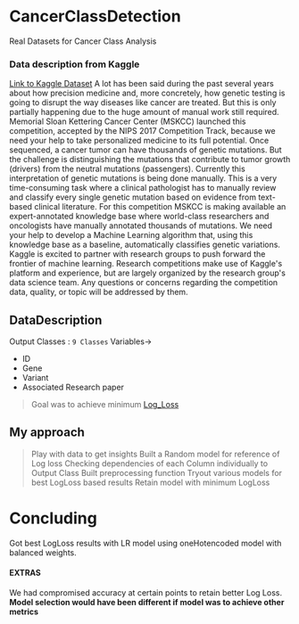 # CancerClassDetection
Real Datasets for Cancer Class Analysis
### Data description from Kaggle
[Link to Kaggle Dataset](https://www.kaggle.com/c/msk-redefining-cancer-treatment)
A lot has been said during the past several years about how precision medicine and, more concretely, how genetic testing is going to disrupt the way diseases like cancer are treated.
But this is only partially happening due to the huge amount of manual work still required. Memorial Sloan Kettering Cancer Center (MSKCC) launched this competition, accepted by the NIPS 2017 Competition Track,  because we need your help to take personalized medicine to its full potential.
Once sequenced, a cancer tumor can have thousands of genetic mutations. But the challenge is distinguishing the mutations that contribute to tumor growth (drivers) from the neutral mutations (passengers). 
Currently this interpretation of genetic mutations is being done manually. This is a very time-consuming task where a clinical pathologist has to manually review and classify every single genetic mutation based on evidence from text-based clinical literature.
For this competition MSKCC is making available an expert-annotated knowledge base where world-class researchers and oncologists have manually annotated thousands of mutations.
We need your help to develop a Machine Learning algorithm that, using this knowledge base as a baseline, automatically classifies genetic variations.
Kaggle is excited to partner with research groups to push forward the frontier of machine learning. Research competitions make use of Kaggle's platform and experience, but are largely organized by the research group's data science team. Any questions or concerns regarding the competition data, quality, or topic will be addressed by them.



## DataDescription
Output Classes : `9 Classes`
Variables->
- ID
- Gene
- Variant
- Associated Research paper

> Goal was to achieve minimum [Log_Loss](https://scikit-learn.org/stable/modules/generated/sklearn.metrics.log_loss.html#:~:text=Log%20loss%2C%20aka%20logistic%20loss,for%20its%20training%20data%20y_true%20.)


## My approach
> Play with data to get insights
> Built a Random model for reference of Log loss
> Checking dependencies of each Column individually to Output Class
> Built preprocessing function
> Tryout various models for best LogLoss based results
> Retain model with minimum LogLoss 

# Concluding 
Got best LogLoss results with LR model using oneHotencoded model with balanced weights.

#### EXTRAS
We had compromised accuracy at certain points to retain better Log Loss. **Model selection would have been different if model was to achieve other metrics** 










